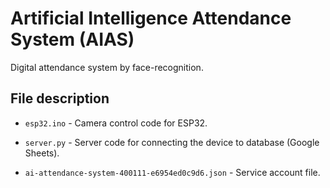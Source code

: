 # Artificial Intelligence Attendance System (AIAS)

Digital attendance system by face-recognition.

## File description

- `esp32.ino` - Camera control code for ESP32.

- `server.py` - Server code for connecting the device to database (Google Sheets).

- `ai-attendance-system-400111-e6954ed0c9d6.json` - Service account file. 